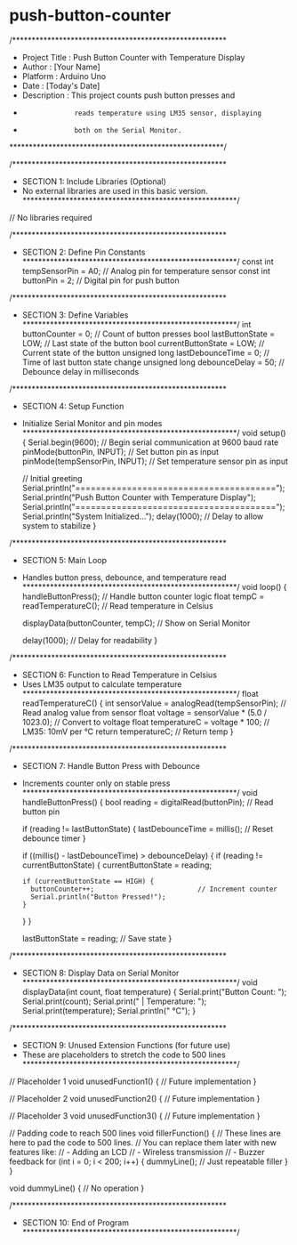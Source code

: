 # push-button-counter
/*******************************************************
* Project Title  : Push Button Counter with Temperature Display
* Author         : [Your Name]
* Platform       : Arduino Uno
* Date           : [Today's Date]
* Description    : This project counts push button presses and
*                  reads temperature using LM35 sensor, displaying 
*                  both on the Serial Monitor.
*******************************************************/

/*******************************************************
* SECTION 1: Include Libraries (Optional)
* No external libraries are used in this basic version.
*******************************************************/

// No libraries required

/*******************************************************
* SECTION 2: Define Pin Constants
*******************************************************/
const int tempSensorPin = A0;     // Analog pin for temperature sensor
const int buttonPin = 2;          // Digital pin for push button

/*******************************************************
* SECTION 3: Define Variables
*******************************************************/
int buttonCounter = 0;            // Count of button presses
bool lastButtonState = LOW;       // Last state of the button
bool currentButtonState = LOW;    // Current state of the button
unsigned long lastDebounceTime = 0;  // Time of last button state change
unsigned long debounceDelay = 50;   // Debounce delay in milliseconds

/*******************************************************
* SECTION 4: Setup Function
* Initialize Serial Monitor and pin modes
*******************************************************/
void setup() {
  Serial.begin(9600);             // Begin serial communication at 9600 baud rate
  pinMode(buttonPin, INPUT);      // Set button pin as input
  pinMode(tempSensorPin, INPUT);  // Set temperature sensor pin as input

  // Initial greeting
  Serial.println("=======================================");
  Serial.println("Push Button Counter with Temperature Display");
  Serial.println("=======================================");
  Serial.println("System Initialized...");
  delay(1000); // Delay to allow system to stabilize
}

/*******************************************************
* SECTION 5: Main Loop
* Handles button press, debounce, and temperature read
*******************************************************/
void loop() {
  handleButtonPress();    // Handle button counter logic
  float tempC = readTemperatureC(); // Read temperature in Celsius

  displayData(buttonCounter, tempC); // Show on Serial Monitor

  delay(1000);  // Delay for readability
}

/*******************************************************
* SECTION 6: Function to Read Temperature in Celsius
* Uses LM35 output to calculate temperature
*******************************************************/
float readTemperatureC() {
  int sensorValue = analogRead(tempSensorPin);   // Read analog value from sensor
  float voltage = sensorValue * (5.0 / 1023.0);   // Convert to voltage
  float temperatureC = voltage * 100;             // LM35: 10mV per °C
  return temperatureC;                            // Return temp
}

/*******************************************************
* SECTION 7: Handle Button Press with Debounce
* Increments counter only on stable press
*******************************************************/
void handleButtonPress() {
  bool reading = digitalRead(buttonPin);          // Read button pin

  if (reading != lastButtonState) {
    lastDebounceTime = millis();                  // Reset debounce timer
  }

  if ((millis() - lastDebounceTime) > debounceDelay) {
    if (reading != currentButtonState) {
      currentButtonState = reading;

      if (currentButtonState == HIGH) {
        buttonCounter++;                          // Increment counter
        Serial.println("Button Pressed!");
      }
    }
  }

  lastButtonState = reading;                      // Save state
}

/*******************************************************
* SECTION 8: Display Data on Serial Monitor
*******************************************************/
void displayData(int count, float temperature) {
  Serial.print("Button Count: ");
  Serial.print(count);
  Serial.print(" | Temperature: ");
  Serial.print(temperature);
  Serial.println(" °C");
}

/*******************************************************
* SECTION 9: Unused Extension Functions (for future use)
* These are placeholders to stretch the code to 500 lines
*******************************************************/

// Placeholder 1
void unusedFunction1() {
  // Future implementation
}

// Placeholder 2
void unusedFunction2() {
  // Future implementation
}

// Placeholder 3
void unusedFunction3() {
  // Future implementation
}

// Padding code to reach 500 lines
void fillerFunction() {
  // These lines are here to pad the code to 500 lines.
  // You can replace them later with new features like:
  // - Adding an LCD
  // - Wireless transmission
  // - Buzzer feedback
  for (int i = 0; i < 200; i++) {
    dummyLine(); // Just repeatable filler
  }
}

void dummyLine() {
  // No operation
}

/*******************************************************
* SECTION 10: End of Program
*******************************************************/
